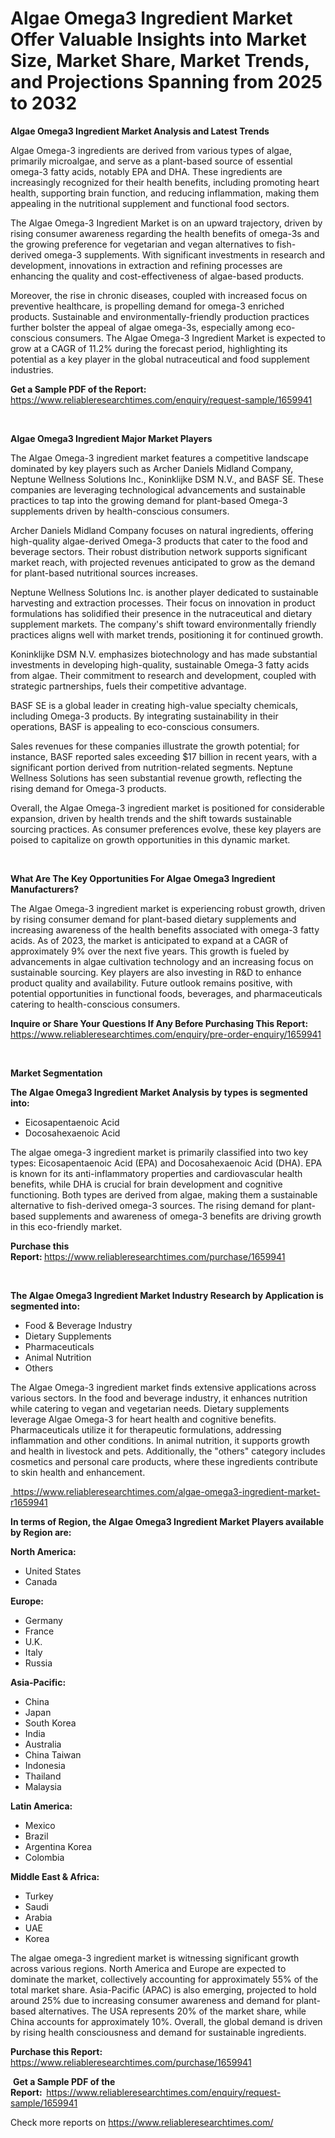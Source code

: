 <p><h1>Algae Omega3 Ingredient Market Offer Valuable Insights into Market Size, Market Share, Market Trends, and Projections Spanning from 2025 to 2032</h1></p><p><strong>Algae Omega3 Ingredient Market Analysis and Latest Trends</strong></p>
<p><p>Algae Omega-3 ingredients are derived from various types of algae, primarily microalgae, and serve as a plant-based source of essential omega-3 fatty acids, notably EPA and DHA. These ingredients are increasingly recognized for their health benefits, including promoting heart health, supporting brain function, and reducing inflammation, making them appealing in the nutritional supplement and functional food sectors.</p><p>The Algae Omega-3 Ingredient Market is on an upward trajectory, driven by rising consumer awareness regarding the health benefits of omega-3s and the growing preference for vegetarian and vegan alternatives to fish-derived omega-3 supplements. With significant investments in research and development, innovations in extraction and refining processes are enhancing the quality and cost-effectiveness of algae-based products.</p><p>Moreover, the rise in chronic diseases, coupled with increased focus on preventive healthcare, is propelling demand for omega-3 enriched products. Sustainable and environmentally-friendly production practices further bolster the appeal of algae omega-3s, especially among eco-conscious consumers. The Algae Omega-3 Ingredient Market is expected to grow at a CAGR of 11.2% during the forecast period, highlighting its potential as a key player in the global nutraceutical and food supplement industries.</p></p>
<p><strong>Get a Sample PDF of the Report:&nbsp;</strong> <a href="https://www.reliableresearchtimes.com/enquiry/request-sample/1659941?utm_campaign=2627&utm_medium=2&utm_source=Github&utm_content=ia&utm_term=29032025&utm_id=algae-omega3-ingredient">https://www.reliableresearchtimes.com/enquiry/request-sample/1659941</a></p>
<p>&nbsp;</p>
<p><strong>Algae Omega3 Ingredient Major Market Players</strong></p>
<p><p>The Algae Omega-3 ingredient market features a competitive landscape dominated by key players such as Archer Daniels Midland Company, Neptune Wellness Solutions Inc., Koninklijke DSM N.V., and BASF SE. These companies are leveraging technological advancements and sustainable practices to tap into the growing demand for plant-based Omega-3 supplements driven by health-conscious consumers.</p><p>Archer Daniels Midland Company focuses on natural ingredients, offering high-quality algae-derived Omega-3 products that cater to the food and beverage sectors. Their robust distribution network supports significant market reach, with projected revenues anticipated to grow as the demand for plant-based nutritional sources increases.</p><p>Neptune Wellness Solutions Inc. is another player dedicated to sustainable harvesting and extraction processes. Their focus on innovation in product formulations has solidified their presence in the nutraceutical and dietary supplement markets. The company's shift toward environmentally friendly practices aligns well with market trends, positioning it for continued growth.</p><p>Koninklijke DSM N.V. emphasizes biotechnology and has made substantial investments in developing high-quality, sustainable Omega-3 fatty acids from algae. Their commitment to research and development, coupled with strategic partnerships, fuels their competitive advantage.</p><p>BASF SE is a global leader in creating high-value specialty chemicals, including Omega-3 products. By integrating sustainability in their operations, BASF is appealing to eco-conscious consumers. </p><p>Sales revenues for these companies illustrate the growth potential; for instance, BASF reported sales exceeding $17 billion in recent years, with a significant portion derived from nutrition-related segments. Neptune Wellness Solutions has seen substantial revenue growth, reflecting the rising demand for Omega-3 products.</p><p>Overall, the Algae Omega-3 ingredient market is positioned for considerable expansion, driven by health trends and the shift towards sustainable sourcing practices. As consumer preferences evolve, these key players are poised to capitalize on growth opportunities in this dynamic market.</p></p>
<p>&nbsp;</p>
<p><strong>What Are The Key Opportunities For Algae Omega3 Ingredient Manufacturers?</strong></p>
<p><p>The Algae Omega-3 ingredient market is experiencing robust growth, driven by rising consumer demand for plant-based dietary supplements and increasing awareness of the health benefits associated with omega-3 fatty acids. As of 2023, the market is anticipated to expand at a CAGR of approximately 9% over the next five years. This growth is fueled by advancements in algae cultivation technology and an increasing focus on sustainable sourcing. Key players are also investing in R&D to enhance product quality and availability. Future outlook remains positive, with potential opportunities in functional foods, beverages, and pharmaceuticals catering to health-conscious consumers.</p></p>
<p><strong>Inquire or Share Your Questions If Any Before Purchasing This Report:</strong> <a href="https://www.reliableresearchtimes.com/enquiry/pre-order-enquiry/1659941?utm_campaign=2627&utm_medium=2&utm_source=Github&utm_content=ia&utm_term=29032025&utm_id=algae-omega3-ingredient">https://www.reliableresearchtimes.com/enquiry/pre-order-enquiry/1659941</a></p>
<p>&nbsp;</p>
<p><strong>Market Segmentation</strong></p>
<p><strong>The Algae Omega3 Ingredient Market Analysis by types is segmented into:</strong></p>
<p><ul><li>Eicosapentaenoic Acid</li><li>Docosahexaenoic Acid</li></ul></p>
<p><p>The algae omega-3 ingredient market is primarily classified into two key types: Eicosapentaenoic Acid (EPA) and Docosahexaenoic Acid (DHA). EPA is known for its anti-inflammatory properties and cardiovascular health benefits, while DHA is crucial for brain development and cognitive functioning. Both types are derived from algae, making them a sustainable alternative to fish-derived omega-3 sources. The rising demand for plant-based supplements and awareness of omega-3 benefits are driving growth in this eco-friendly market.</p></p>
<p><strong>Purchase this Report:&nbsp;</strong><a href="https://www.reliableresearchtimes.com/purchase/1659941?utm_campaign=2627&utm_medium=2&utm_source=Github&utm_content=ia&utm_term=29032025&utm_id=algae-omega3-ingredient">https://www.reliableresearchtimes.com/purchase/1659941</a></p>
<p>&nbsp;</p>
<p><strong>The Algae Omega3 Ingredient Market Industry Research by Application is segmented into:</strong></p>
<p><ul><li>Food & Beverage Industry</li><li>Dietary Supplements</li><li>Pharmaceuticals</li><li>Animal Nutrition</li><li>Others</li></ul></p>
<p><p>The Algae Omega-3 ingredient market finds extensive applications across various sectors. In the food and beverage industry, it enhances nutrition while catering to vegan and vegetarian needs. Dietary supplements leverage Algae Omega-3 for heart health and cognitive benefits. Pharmaceuticals utilize it for therapeutic formulations, addressing inflammation and other conditions. In animal nutrition, it supports growth and health in livestock and pets. Additionally, the "others" category includes cosmetics and personal care products, where these ingredients contribute to skin health and enhancement.</p></p>
<p><a href="https://www.reliableresearchtimes.com/algae-omega3-ingredient-market-r1659941?utm_campaign=2627&utm_medium=2&utm_source=Github&utm_content=ia&utm_term=29032025&utm_id=algae-omega3-ingredient">&nbsp;https://www.reliableresearchtimes.com/algae-omega3-ingredient-market-r1659941</a></p>
<p><strong>In terms of Region, the Algae Omega3 Ingredient Market Players available by Region are:</strong></p>
<p>
    <p> <strong> North America: </strong>
        <ul>
            <li>United States</li>
            <li>Canada</li>
        </ul>
        </p> 
    <p> <strong> Europe: </strong>
        <ul>
            <li>Germany</li>
            <li>France</li>
            <li>U.K.</li>
            <li>Italy</li>
            <li>Russia</li>
        </ul>
        </p> 
    <p> <strong> Asia-Pacific: </strong>
        <ul>
            <li>China</li>
            <li>Japan</li>
            <li>South Korea</li>
            <li>India</li>
            <li>Australia</li>
            <li>China Taiwan</li>
            <li>Indonesia</li>
            <li>Thailand</li>
            <li>Malaysia</li>
        </ul>
        </p> 
    <p> <strong> Latin America: </strong>
        <ul>
            <li>Mexico</li>
            <li>Brazil</li>
            <li>Argentina Korea</li>
            <li>Colombia</li>
        </ul>
        </p> 
    <p> <strong> Middle East & Africa: </strong>
        <ul>
            <li>Turkey</li>
            <li>Saudi</li>
            <li>Arabia</li>
            <li>UAE</li>
            <li>Korea</li>
        </ul>
    </p>
    </p>
<p><p>The algae omega-3 ingredient market is witnessing significant growth across various regions. North America and Europe are expected to dominate the market, collectively accounting for approximately 55% of the total market share. Asia-Pacific (APAC) is also emerging, projected to hold around 25% due to increasing consumer awareness and demand for plant-based alternatives. The USA represents 20% of the market share, while China accounts for approximately 10%. Overall, the global demand is driven by rising health consciousness and demand for sustainable ingredients.</p></p>
<p><strong>Purchase this Report: </strong><a href="https://www.reliableresearchtimes.com/purchase/1659941?utm_campaign=2627&utm_medium=2&utm_source=Github&utm_content=ia&utm_term=29032025&utm_id=algae-omega3-ingredient">https://www.reliableresearchtimes.com/purchase/1659941</a></p>
<p>&nbsp;<strong>Get a Sample PDF of the Report:&nbsp;&nbsp;</strong><a href="https://www.reliableresearchtimes.com/enquiry/request-sample/1659941?utm_campaign=2627&utm_medium=2&utm_source=Github&utm_content=ia&utm_term=29032025&utm_id=algae-omega3-ingredient">https://www.reliableresearchtimes.com/enquiry/request-sample/1659941</a></p>
<p><strong></strong></p>
<p>Check more reports on <a href="https://www.reliableresearchtimes.com/?utm_campaign=2627&utm_medium=2&utm_source=Github&utm_content=ia&utm_term=29032025&utm_id=algae-omega3-ingredient">https://www.reliableresearchtimes.com/</a></p>